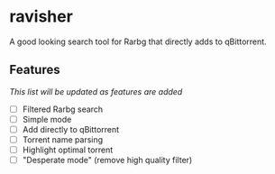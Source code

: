 # ravisher
A good looking search tool for Rarbg that directly adds to qBittorrent.

## Features
*This list will be updated as features are added*

- [ ] Filtered Rarbg search
- [ ] Simple mode
- [ ] Add directly to qBittorrent
- [ ] Torrent name parsing
- [ ] Highlight optimal torrent
- [ ] "Desperate mode" (remove high quality filter)